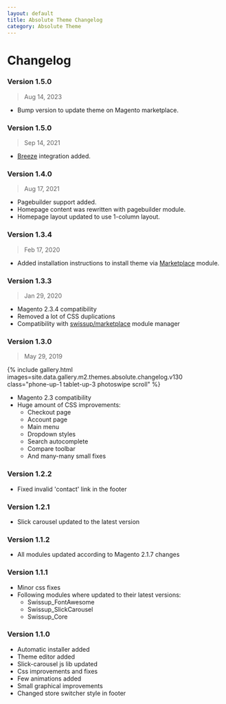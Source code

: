 ```yaml
---
layout: default
title: Absolute Theme Changelog
category: Absolute Theme
---
```


# Changelog

### Version 1.5.0

> Aug 14, 2023

 -  Bump version to update theme on Magento marketplace.

### Version 1.5.0

> Sep 14, 2021

 -  [Breeze](/m2/extensions/breeze/) integration added.

### Version 1.4.0

> Aug 17, 2021

 -  Pagebuilder support added.
 -  Homepage content was rewritten with pagebuilder module.
 -  Homepage layout updated to use 1-column layout.

### Version 1.3.4

> Feb 17, 2020

 -  Added installation instructions to install theme via
    [Marketplace](https://github.com/swissup/module-marketplace#marketplace) module.

### Version 1.3.3

> Jan 29, 2020

 -  Magento 2.3.4 compatibility
 -  Removed a lot of CSS duplications
 -  Compatibility with [swissup/marketplace](https://github.com/swissup/module-marketplace)
    module manager

### Version 1.3.0

> May 29, 2019

{% include gallery.html images=site.data.gallery.m2.themes.absolute.changelog.v130 class="phone-up-1 tablet-up-3 photoswipe scroll" %}

 -  Magento 2.3 compatibility
 -  Huge amount of CSS improvements:
    - Checkout page
    - Account page
    - Main menu
    - Dropdown styles
    - Search autocomplete
    - Compare toolbar
    - And many-many small fixes

### Version 1.2.2

 -  Fixed invalid 'contact' link in the footer

### Version 1.2.1

 -  Slick carousel updated to the latest version

### Version 1.1.2

 -  All modules updated according to Magento 2.1.7 changes

### Version 1.1.1

 -  Minor css fixes
 -  Following modules where updated to their latest versions:
    -  Swissup_FontAwesome
    -  Swissup_SlickCarousel
    -  Swissup_Core

### Version 1.1.0

 -  Automatic installer added
 -  Theme editor added
 -  Slick-carousel js lib updated
 -  Css improvements and fixes
 -  Few animations added
 -  Small graphical improvements
 -  Changed store switcher style in footer
